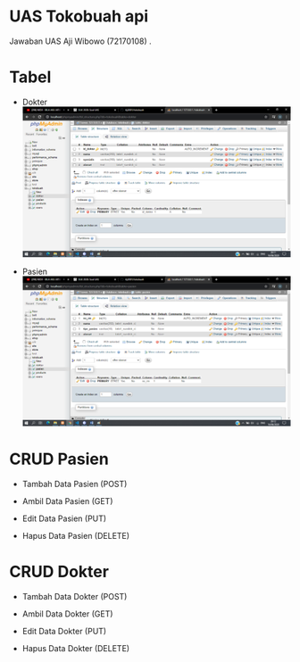 # UAS Tokobuah api
Jawaban UAS Aji Wibowo (72170108)
.
# Tabel
* Dokter
![alt text](assets/images/dokter.png)

* Pasien
![alt text](assets/images/pasien.png)

# CRUD Pasien
* Tambah Data Pasien (POST)
<!-- ![alt text](assets/images/adm-set_1.png) -->

* Ambil Data Pasien (GET)
<!-- ![alt text](assets/images/adm-set_1.png) -->

* Edit Data Pasien (PUT)
<!-- ![alt text](assets/images/adm-set_1.png) -->

* Hapus Data Pasien (DELETE)
<!-- ![alt text](assets/images/adm-set_1.png) -->

# CRUD Dokter
* Tambah Data Dokter (POST)
<!-- ![alt text](assets/images/adm-set_1.png) -->

* Ambil Data Dokter (GET)
<!-- ![alt text](assets/images/adm-set_1.png) -->

* Edit Data Dokter (PUT)
<!-- ![alt text](assets/images/adm-set_1.png) -->

* Hapus Data Dokter (DELETE)
<!-- ![alt text](assets/images/adm-set_1.png) -->
